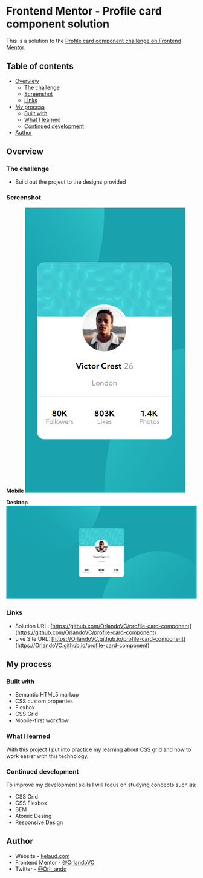 # Frontend Mentor - Profile card component solution

This is a solution to the [Profile card component challenge on Frontend Mentor](https://www.frontendmentor.io/challenges/profile-card-component-cfArpWshJ).

## Table of contents

- [Overview](#overview)
  - [The challenge](#the-challenge)
  - [Screenshot](#screenshot)
  - [Links](#links)
- [My process](#my-process)
  - [Built with](#built-with)
  - [What I learned](#what-i-learned)
  - [Continued development](#continued-development)
- [Author](#author)

## Overview

### The challenge

- Build out the project to the designs provided

### Screenshot

**Mobile**
![Mobile Version](./images/mobile.png)

**Desktop**
![Mobile Version](./images/desktop.png)

### Links

- Solution URL: [https://github.com/OrlandoVC/profile-card-component](https://github.com/OrlandoVC/profile-card-component)
- Live Site URL: [https://OrlandoVC.github.io/profile-card-component](https://OrlandoVC.github.io/profile-card-component)

## My process

### Built with

- Semantic HTML5 markup
- CSS custom properties
- Flexbox
- CSS Grid
- Mobile-first workflow

### What I learned

With this project I put into practice my learning about CSS grid and how to work easier with this technology.

### Continued development

To improve my development skills I will focus on studying concepts such as:

- CSS Grid
- CSS Flexbox
- BEM
- Atomic Desing
- Responsive Design

## Author

- Website - [kelaud.com](https://www.kelaud.com)
- Frontend Mentor - [@OrlandoVC](https://www.frontendmentor.io/profile/OrlandoVC)
- Twitter - [@Orli_ando](https://www.twitter.com/Orli_ando)
